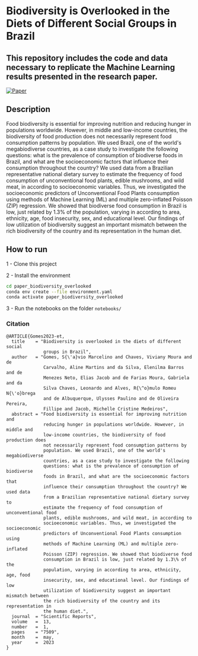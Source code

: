 # Biodiversity is Overlooked in the Diets of Different Social Groups in Brazil  
## This repository includes the code and data necessary to replicate the Machine Learning results presented in the research paper.

[![Paper](https://zenodo.org/badge/doi/10.1038/s41598-023-34543-8.svg)]([https://doi.org/10.1371/journal.pone.XXX](https://doi.org/10.1038/s41598-023-34543-8))


 
## Description   
Food biodiversity is essential for improving nutrition and reducing hunger in populations worldwide. However, in middle and low-income countries, the biodiversity of food production does not necessarily represent food consumption patterns by population. We used Brazil, one of the world's megabiodiverse countries, as a case study to investigate the following questions: what is the prevalence of consumption of biodiverse foods in Brazil, and what are the socioeconomic factors that influence their consumption throughout the country? We used data from a Brazilian representative national dietary survey to estimate the frequency of food consumption of unconventional food plants, edible mushrooms, and wild meat, in according to socioeconomic variables. Thus, we investigated the socioeconomic predictors of Unconventional Food Plants consumption using methods of Machine Learning (ML) and multiple zero-inflated Poisson (ZIP) regression. We showed that biodiverse food consumption in Brazil is low, just related by 1.3% of the population, varying in according to area, ethnicity, age, food insecurity, sex, and educational level. Our findings of low utilization of biodiversity suggest an important mismatch between the rich biodiversity of the country and its representation in the human diet.


## How to run   
1 - Clone this project

2 - Install the environment

```bash
cd paper_biodiversity_overlooked
conda env create --file environment.yaml
conda activate paper_biodiversity_overlooked
```

3 - Run the notebooks on the folder `notebooks/`


### Citation   
```
@ARTICLE{Gomes2023-et,
  title    = "Biodiversity is overlooked in the diets of different social
              groups in Brazil",
  author   = "Gomes, S{\'a}vio Marcelino and Chaves, Viviany Moura and de
              Carvalho, Aline Martins and da Silva, Elenilma Barros and de
              Menezes Neto, Elias Jacob and de Farias Moura, Gabriela and da
              Silva Chaves, Leonardo and Alves, R{\^o}mulo Romeu N{\'o}brega
              and de Albuquerque, Ulysses Paulino and de Oliveira Pereira,
              Fillipe and Jacob, Michelle Cristine Medeiros",
  abstract = "Food biodiversity is essential for improving nutrition and
              reducing hunger in populations worldwide. However, in middle and
              low-income countries, the biodiversity of food production does
              not necessarily represent food consumption patterns by
              population. We used Brazil, one of the world's megabiodiverse
              countries, as a case study to investigate the following
              questions: what is the prevalence of consumption of biodiverse
              foods in Brazil, and what are the socioeconomic factors that
              influence their consumption throughout the country? We used data
              from a Brazilian representative national dietary survey to
              estimate the frequency of food consumption of unconventional food
              plants, edible mushrooms, and wild meat, in according to
              socioeconomic variables. Thus, we investigated the socioeconomic
              predictors of Unconventional Food Plants consumption using
              methods of Machine Learning (ML) and multiple zero-inflated
              Poisson (ZIP) regression. We showed that biodiverse food
              consumption in Brazil is low, just related by 1.3\% of the
              population, varying in according to area, ethnicity, age, food
              insecurity, sex, and educational level. Our findings of low
              utilization of biodiversity suggest an important mismatch between
              the rich biodiversity of the country and its representation in
              the human diet.",
  journal  = "Scientific Reports",
  volume   =  13,
  number   =  1,
  pages    = "7509",
  month    =  may,
  year     =  2023
}

```   
